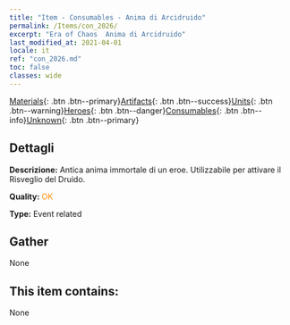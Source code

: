 ```yaml
---
title: "Item - Consumables - Anima di Arcidruido"
permalink: /Items/con_2026/
excerpt: "Era of Chaos  Anima di Arcidruido"
last_modified_at: 2021-04-01
locale: it
ref: "con_2026.md"
toc: false
classes: wide
---
```

 [Materials](/it/Items/){: .btn .btn--primary}[Artifacts](/it/Items/Artifacts/){: .btn .btn--success}[Units](/it/Items/Units/){: .btn .btn--warning}[Heroes](/it/Items/Heroes/){: .btn .btn--danger}[Consumables](/it/Items/Consumables/){: .btn .btn--info}[Unknown](/it/Items/Unknown/){: .btn .btn--primary}

## Dettagli
 **Descrizione:** Antica anima immortale di un eroe. Utilizzabile per attivare il Risveglio del Druido.

 **Quality:** <span style="color: #FF8C00">OK</span>

 **Type:** Event related

## Gather

  None

## This item contains:

  None


